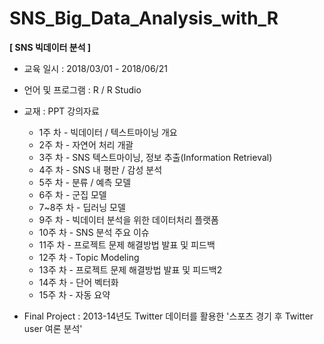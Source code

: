 # SNS_Big_Data_Analysis_with_R
**[ SNS 빅데이터 분석 ]**



- 교육 일시 : 2018/03/01 - 2018/06/21
- 언어 및 프로그램 : R / R Studio
- 교재 : PPT 강의자료
  - 1주 차 - 빅데이터 / 텍스트마이닝 개요
  - 2주 차 - 자연어 처리 개괄
  - 3주 차 - SNS 텍스트마이닝, 정보 추출(Information Retrieval)
  - 4주 차 - SNS 내 평판 / 감성 분석
  - 5주 차 - 분류 / 예측 모델
  - 6주 차 - 군집 모델
  - 7~8주 차 - 딥러닝 모델
  - 9주 차 - 빅데이터 분석을 위한 데이터처리 플랫폼
  - 10주 차 - SNS 분석 주요 이슈
  - 11주 차 - 프로젝트 문제 해결방법 발표 및 피드백
  - 12주 차 - Topic Modeling
  - 13주 차 - 프로젝트 문제 해결방법 발표 및 피드백2
  - 14주 차 - 단어 벡터화
  - 15주 차 - 자동 요약

- Final Project : 2013-14년도 Twitter 데이터를 활용한 '스포츠 경기 후 Twitter user 여론 분석'